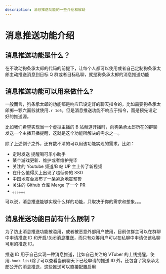 ```yaml
---
description: 消息推送功能的一些介绍和解疑
---
```


# 消息推送功能介绍

## 消息推送功能是什么？

在不改动狗条承太郎的代码的前提下，让每个人都可以使用或者自己定制狗条承太郎主动推送消息到目标 Q 群或者目标私聊，就是狗条承太郎的消息推送功能

## 消息推送功能可以用来做什么?

一般而言，狗条承太郎的功能都是响应已设定好的聊天指令的，比如需要狗条承太郎掷一颗六面骰就使用`.r 1d6`。但是消息推送功能不响应于指令，而是预先设定好的推送源。

比如我们希望实现当一个虚拟主播的 B 站频道开播时，向狗条承太郎所在的群聊发送一个主播开播提醒，这就是这个功能所解决的需求之一。

除了上述例子之外，还有数不清的可以用该功能实现的需求，比如：

* 定时发送 提醒喝可乐小助手
* 某个游戏更新、维护或者维护完毕
* 关注的 Youtube 频道/B 站 UP 主上传了新视频
* 在什么值得买上出现了超低价的 SSD
* 中国地震台发布了一条紧急地震预警
* 关注的 Github 仓库 Merge 了一个 PR
* 。。。。。。

可以说，消息推送能够实现什么样的功能，只取决于你的需求和想象。。。

## 消息推送功能目前有什么限制？

为了防止消息推送功能被滥用，或者被恶意外部用户使用，目前仅群主可以在群聊中申请推送 ID 和开启/关闭消息推送，而只有众筹用户可以在私聊中申请仅该私聊可用的推送 ID。

推送 ID 用于自己实现一种消息推送，比如自己关注的 VTuber 的上线提醒。使用`.hook list`除了可以查看当前聊天下已经申请的推送 ID 外，还包含了狗条承太郎公开的消息推送，这些推送可以直接配置启用

